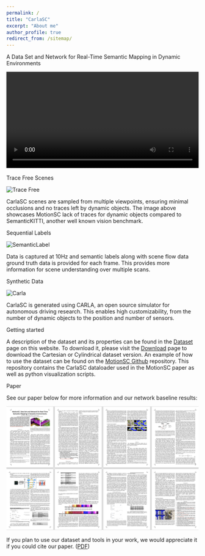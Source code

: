 ```yaml
---
permalink: /
title: "CarlaSC"
excerpt: "About me"
author_profile: true
redirect_from: /sitemap/
---
```


<p>A Data Set and Network for Real-Time Semantic Mapping in Dynamic Environments</p>

<p float="middle">
<div>
    <video autoplay="autoplay" src="./images/twon10h_web_home.mp4" controls="controls" width="100%" />
</div>
</p>

<div class="page__lead">
    <div class="page__content">
        <div class="HOME-feature-block">
            <div>
                Trace Free Scenes
                <p>
                    <img src="./images/TraceFree.png" alt="Trace Free">
                </p>
                <p>
                    CarlaSC scenes are sampled from multiple viewpoints, ensuring minimal occlusions and no traces left by dynamic objects. The image above showcases MotionSC lack of traces for dynamic objects compared to SemanticKITTI, another well known vision benchmark.
                </p>
            </div>
            <div>
                Sequential Labels
                <p>
                    <img src="./images/SemanticLabel.png" alt="SemanticLabel">
                </p>
                <p>
                    Data is captured at 10Hz and semantic labels along with scene flow data ground truth data is provided for each frame. This provides more information for scene understanding over multiple scans.
                </p>
            </div>
            <div>
                Synthetic Data
                <p>
                    <img src="./images/Carla.png" alt="Carla">
                </p>
                <p>
                    CarlaSC is generated using CARLA, an open source simulator for autonomous driving research. This enables high customizability, from the number of dynamic objects to the position and number of sensors.
                </p>
            </div>
            <!-- <p class="small">
                Additional Information here.
            </p> -->
    </div>

</div>

<div class="page__content">
    Getting started
    <p class="small">
        A description of the dataset and its properties can be found in the <a href="./dataset/">Dataset</a> page on this website. To download it, please visit the <a href="./download/">Download</a> page to download the Cartesian or Cylindrical dataset version. An example of how to use the dataset can be found on the <a href="https://github.com/UMich-CURLY/3DMapping">MotionSC Github</a> repository. This repository contains the CarlaSC dataloader used in the MotionSC paper as well as python visualization scripts.
    </p>
</div>  

<div class="page__content">
    <div>
        Paper
    </div>
    <p class="small">
        See our paper below for more information and our network baseline results: 
        <div>
            <img src="./images/MotionSCPaperAll.png" alt="MotionSC Paper Here" background-size="cover">
        </div>
        <p class="small">
            If you plan to use our dataset and tools in your work, we would appreciate it if you could cite our paper.
            (<a href="https://arxiv.org/abs/2203.07060">PDF</a>)
        </p>
    </p>
</div>  

